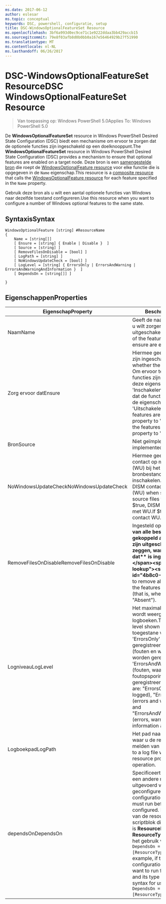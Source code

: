 ```yaml
---
ms.date: 2017-06-12
author: eslesar
ms.topic: conceptual
keywords: DSC, powershell, configuratie, setup
title: DSC-WindowsOptionalFeatureSet Resource
ms.openlocfilehash: 3bf6a993d0ec9ce71c1e9222ddaa3bb429accb15
ms.sourcegitcommit: 79e8f03afb8d0b0bb0a167e56464929b27f51990
ms.translationtype: MT
ms.contentlocale: nl-NL
ms.lasthandoff: 06/26/2017
---
```

# <a name="dsc-windowsoptionalfeatureset-resource"></a><span data-ttu-id="4b8c0-103">DSC-WindowsOptionalFeatureSet Resource</span><span class="sxs-lookup"><span data-stu-id="4b8c0-103">DSC WindowsOptionalFeatureSet Resource</span></span>

> <span data-ttu-id="4b8c0-104">Van toepassing op: Windows PowerShell 5.0</span><span class="sxs-lookup"><span data-stu-id="4b8c0-104">Applies To: Windows PowerShell 5.0</span></span>

<span data-ttu-id="4b8c0-105">De **WindowsOptionalFeatureSet** resource in Windows PowerShell Desired State Configuration (DSC) biedt een mechanisme om ervoor te zorgen dat de optionele functies zijn ingeschakeld op een doelknooppunt.</span><span class="sxs-lookup"><span data-stu-id="4b8c0-105">The **WindowsOptionalFeatureSet** resource in Windows PowerShell Desired State Configuration (DSC) provides a mechanism to ensure that optional features are enabled on a target node.</span></span> <span data-ttu-id="4b8c0-106">Deze bron is een [samengestelde bron](authoringResourceComposite.md) die roept de [WindowsOptionalFeature resource](windowsOptionalFeatureResource.md) voor elke functie die is opgegeven in de `Name` eigenschap.</span><span class="sxs-lookup"><span data-stu-id="4b8c0-106">This resource is a [composite resource](authoringResourceComposite.md) that calls the [WindowsOptionalFeature resource](windowsOptionalFeatureResource.md) for each feature specified in the `Name` property.</span></span>

<span data-ttu-id="4b8c0-107">Gebruik deze bron als u wilt een aantal optionele functies van Windows naar dezelfde toestand configureren.</span><span class="sxs-lookup"><span data-stu-id="4b8c0-107">Use this resource when you want to configure a number of Windows optional features to the same state.</span></span>

## <a name="syntax"></a><span data-ttu-id="4b8c0-108">Syntaxis</span><span class="sxs-lookup"><span data-stu-id="4b8c0-108">Syntax</span></span>

```
WindowsOptionalFeature [string] #ResourceName
{
    Name = [string[]]
    [ Ensure = [string] { Enable | Disable }  ]
    [ Source = [string] ] 
    [ RemoveFilesOnDisable = [bool] ]  
    [ LogPath = [string] ]
    [ NoWindowsUpdateCheck = [bool] ]
    [ LogLevel = [string] { ErrorsOnly | ErrorsAndWarning | ErrorsAndWarningAndInformation }  ]
    [ DependsOn = [string[]] ]
    
}
```

## <a name="properties"></a><span data-ttu-id="4b8c0-109">Eigenschappen</span><span class="sxs-lookup"><span data-stu-id="4b8c0-109">Properties</span></span>

|  <span data-ttu-id="4b8c0-110">Eigenschap</span><span class="sxs-lookup"><span data-stu-id="4b8c0-110">Property</span></span>  |  <span data-ttu-id="4b8c0-111">Beschrijving</span><span class="sxs-lookup"><span data-stu-id="4b8c0-111">Description</span></span>   | 
|---|---| 
| <span data-ttu-id="4b8c0-112">Naam</span><span class="sxs-lookup"><span data-stu-id="4b8c0-112">Name</span></span>| <span data-ttu-id="4b8c0-113">Geeft de naam van de functies die u wilt zorgen zijn ingeschakeld of uitgeschakeld.</span><span class="sxs-lookup"><span data-stu-id="4b8c0-113">Indicates the name of the features that you want to ensure are enabled or disabled.</span></span>| 
| <span data-ttu-id="4b8c0-114">Zorg ervoor dat</span><span class="sxs-lookup"><span data-stu-id="4b8c0-114">Ensure</span></span>| <span data-ttu-id="4b8c0-115">Hiermee geeft u op of de functies zijn ingeschakeld.</span><span class="sxs-lookup"><span data-stu-id="4b8c0-115">Specifies whether the features are enabled.</span></span> <span data-ttu-id="4b8c0-116">Om ervoor te zorgen dat de functies zijn ingeschakeld, stel deze eigenschap in op 'Inschakelen' om ervoor te zorgen dat de functies zijn uitgeschakeld, de eigenschap instellen op 'Uitschakelen'.</span><span class="sxs-lookup"><span data-stu-id="4b8c0-116">To ensure that the features are enabled, set this property to "Enable" To ensure that the features are disabled, set the property to "Disable".</span></span>|
| <span data-ttu-id="4b8c0-117">Bron</span><span class="sxs-lookup"><span data-stu-id="4b8c0-117">Source</span></span>| <span data-ttu-id="4b8c0-118">Niet geïmplementeerd.</span><span class="sxs-lookup"><span data-stu-id="4b8c0-118">Not implemented.</span></span>|
| <span data-ttu-id="4b8c0-119">NoWindowsUpdateCheck</span><span class="sxs-lookup"><span data-stu-id="4b8c0-119">NoWindowsUpdateCheck</span></span>| <span data-ttu-id="4b8c0-120">Hiermee geeft u op of DISM neemt contact op met Windows Update (WU) bij het zoeken naar de bronbestanden voor de functies inschakelen.</span><span class="sxs-lookup"><span data-stu-id="4b8c0-120">Specifies whether DISM contacts Windows Update (WU) when searching for the source files to enable features.</span></span> <span data-ttu-id="4b8c0-121">Als $true, DISM niet contact opneemt met WU.</span><span class="sxs-lookup"><span data-stu-id="4b8c0-121">If $true, DISM does not contact WU.</span></span>|
| <span data-ttu-id="4b8c0-122">RemoveFilesOnDisable</span><span class="sxs-lookup"><span data-stu-id="4b8c0-122">RemoveFilesOnDisable</span></span>| <span data-ttu-id="4b8c0-123">Ingesteld op **$true** verwijderen van alle bestanden die zijn gekoppeld aan de functies als ze zijn uitgeschakeld (dat wil zeggen, wanneer **Zorg ervoor dat** is ingesteld op 'Afwezig').</span><span class="sxs-lookup"><span data-stu-id="4b8c0-123">Set to **$true** to remove all files associated with the features when they are disabled (that is, when **Ensure** is set to "Absent").</span></span>|
| <span data-ttu-id="4b8c0-124">Logniveau</span><span class="sxs-lookup"><span data-stu-id="4b8c0-124">LogLevel</span></span>| <span data-ttu-id="4b8c0-125">Het maximale uitvoerniveau op die wordt weergegeven in de logboeken.</span><span class="sxs-lookup"><span data-stu-id="4b8c0-125">The maximum output level shown in the logs.</span></span> <span data-ttu-id="4b8c0-126">De toegestane waarden zijn: 'ErrorsOnly' (alleen fouten worden geregistreerd), 'ErrorsAndWarning' (fouten en waarschuwingen worden geregistreerd), en 'ErrorsAndWarningAndInformation' (fouten, waarschuwingen en foutopsporingsinformatie worden geregistreerd).</span><span class="sxs-lookup"><span data-stu-id="4b8c0-126">The accepted values are: "ErrorsOnly" (only errors are logged), "ErrorsAndWarning" (errors and warnings are logged), and "ErrorsAndWarningAndInformation" (errors, warnings, and debug information are logged).</span></span>|
| <span data-ttu-id="4b8c0-127">Logboekpad</span><span class="sxs-lookup"><span data-stu-id="4b8c0-127">LogPath</span></span>| <span data-ttu-id="4b8c0-128">Het pad naar een logboekbestand waar u de resourceprovider aan te melden van de bewerking.</span><span class="sxs-lookup"><span data-stu-id="4b8c0-128">The path to a log file where you want the resource provider to log the operation.</span></span>| 
| <span data-ttu-id="4b8c0-129">dependsOn</span><span class="sxs-lookup"><span data-stu-id="4b8c0-129">DependsOn</span></span>| <span data-ttu-id="4b8c0-130">Specificeert dat de configuratie van een andere resource moet worden uitgevoerd voordat deze bron is geconfigureerd.</span><span class="sxs-lookup"><span data-stu-id="4b8c0-130">Specifies that the configuration of another resource must run before this resource is configured.</span></span> <span data-ttu-id="4b8c0-131">Bijvoorbeeld, als de ID van de resourceconfiguratie scriptblok die u wilt uitvoeren eerst is __ResourceName__ en het type __ResourceType__, de syntaxis voor het gebruik van deze eigenschap is `DependsOn = "[ResourceType]ResourceName"`.</span><span class="sxs-lookup"><span data-stu-id="4b8c0-131">For example, if the ID of the resource configuration script block that you want to run first is __ResourceName__ and its type is __ResourceType__, the syntax for using this property is `DependsOn = "[ResourceType]ResourceName"`.</span></span>| 
 



